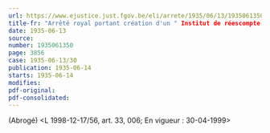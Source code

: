 ```yaml
---
url: https://www.ejustice.just.fgov.be/eli/arrete/1935/06/13/1935061350/justel
title-fr: "Arrêté royal portant création d'un " Institut de réescompte et de garantie" (NOTE : consultation des versions antérieures à partir du 01-01-1987 et mise à jour au 31-12-1998)."
date: 1935-06-13
source:
number: 1935061350
page: 3856
case: 1935-06-13/30
publication: 1935-06-14
starts: 1935-06-14
modifies:
pdf-original:
pdf-consolidated:
---
```


(Abrogé) <L 1998-12-17/56, art. 33, 006;  En vigueur :  30-04-1999>
